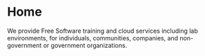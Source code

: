 # Home

We provide Free Software training and cloud services including lab environments, for individuals, communities, companies, and non-government or government organizations.

